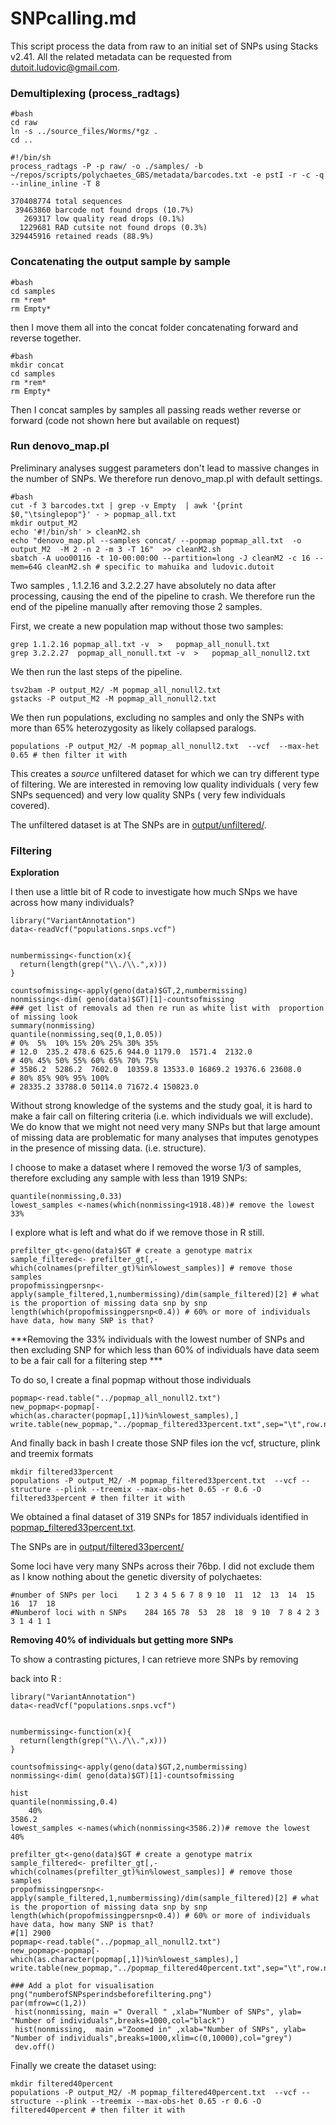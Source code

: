 # SNPcalling.md

This script process the data from raw to an initial set of SNPs using Stacks v2.41. All the related metadata can be requested from dutoit.ludovic@gmail.com.



### Demultiplexing (process_radtags)

```
#bash
cd raw 
ln -s ../source_files/Worms/*gz .
cd ..

#!/bin/sh
process_radtags -P -p raw/ -o ./samples/ -b ~/repos/scripts/polychaetes_GBS/metadata/barcodes.txt -e pstI -r -c -q --inline_inline -T 8
```

```
370408774 total sequences
 39463860 barcode not found drops (10.7%)
   269317 low quality read drops (0.1%)
  1229681 RAD cutsite not found drops (0.3%)
329445916 retained reads (88.9%)
```


### Concatenating the output sample by sample

```
#bash
cd samples
rm *rem*
rm Empty*
```

then I move them all into the concat folder concatenating forward and reverse together.


```
#bash
mkdir concat
cd samples
rm *rem*
rm Empty*
```

Then I concat samples by samples all passing reads wether reverse or forward (code not shown here but available on request)


### Run denovo_map.pl 

Preliminary analyses suggest parameters don't lead to massive changes in the number of SNPs. We therefore run denovo_map.pl with default settings.
```
#bash
cut -f 3 barcodes.txt | grep -v Empty  | awk '{print $0,"\tsinglepop"}' - > popmap_all.txt
mkdir output_M2
echo '#!/bin/sh' > cleanM2.sh
echo "denovo_map.pl --samples concat/ --popmap popmap_all.txt  -o output_M2  -M 2 -n 2 -m 3 -T 16"  >> cleanM2.sh
sbatch -A uoo00116 -t 10-00:00:00 --partition=long -J cleanM2 -c 16 --mem=64G cleanM2.sh # specific to mahuika and ludovic.dutoit

```

Two samples ,  1.1.2.16 and 3.2.2.27  have absolutely no data after processing, causing the end of the pipeline to crash. We therefore run the end of the pipeline manually after removing those 2 samples.

First, we create a new population map without those two samples:

```
grep 1.1.2.16 popmap_all.txt -v  >   popmap_all_nonull.txt
grep 3.2.2.27  popmap_all_nonull.txt -v  >   popmap_all_nonull2.txt
```
We then run the last steps of the pipeline.


```
tsv2bam -P output_M2/ -M popmap_all_nonull2.txt
gstacks -P output_M2 -M popmap_all_nonull2.txt

```

We then run populations, excluding no samples and only the SNPs with more than 65% heterozygosity as likely collapsed paralogs.

```
populations -P output_M2/ -M popmap_all_nonull2.txt  --vcf  --max-het 0.65 # then filter it with 
```
This creates a *source* unfiltered dataset for which we can try different type of filtering.  We are interested in removing low quality individuals ( very few SNPs sequenced) and very low quality SNPs ( very few individuals covered).

The unfiltered dataset is at 
The SNPs are in [output/unfiltered/](output/unfiltered/). 


### Filtering

**Exploration**

I then use a little bit of R code to investigate how much SNps we have across how many individuals?

```
library("VariantAnnotation")
data<-readVcf("populations.snps.vcf")


numbermissing<-function(x){
  return(length(grep("\\./\\.",x)))
}

countsofmissing<-apply(geno(data)$GT,2,numbermissing)
nonmissing<-dim( geno(data)$GT)[1]-countsofmissing
### get list of removals ad then re run as white list with  proportion of missing look
summary(nonmissing)
quantile(nonmissing,seq(0,1,0.05))
# 0%  5%  10% 15% 20% 25% 30% 35%
# 12.0  235.2 478.6 625.6 944.0 1179.0  1571.4  2132.0
# 40% 45% 50% 55% 60% 65% 70% 75%
# 3586.2  5286.2  7602.0  10359.8 13533.0 16869.2 19376.6 23608.0
# 80% 85% 90% 95% 100%
# 28335.2 33788.0 50114.0 71672.4 150823.0

```
Without strong knowledge of the systems and the study goal, it is hard to make a fair call on filtering criteria (i.e. which individuals we will exclude). We do know that we might not need very many SNPs but that large amount of missing data are problematic for many analyses that imputes genotypes in the presence of missing data. (i.e. structure).


I choose to make a dataset where I removed the worse 1/3 of samples, therefore excluding any sample with less than 1919 SNPs:

```
quantile(nonmissing,0.33)
lowest_samples <-names(which(nonmissing<1918.48))# remove the lowest 33%
```

I explore what is left and what do if we remove those in R still.
```
prefilter_gt<-geno(data)$GT # create a genotype matrix
sample_filtered<- prefilter_gt[,-which(colnames(prefilter_gt)%in%lowest_samples)] # remove those samples
propofmissingpersnp<-apply(sample_filtered,1,numbermissing)/dim(sample_filtered)[2] # what is the proportion of missing data snp by snp
length(which(propofmissingpersnp<0.4)) # 60% or more of individuals have data, how many SNP is that?
```

***Removing the 33% individuals with the lowest number of SNPs and then excluding SNP for which less than 60% of individuals have data seem to be a fair call for a filtering step ***

To do so, I create a final popmap without those individuals

```
popmap<-read.table("../popmap_all_nonull2.txt")
new_popmap<-popmap[-which(as.character(popmap[,1])%in%lowest_samples),]
write.table(new_popmap,"../popmap_filtered33percent.txt",sep="\t",row.names=F,col.names=F,quote=F)
```
And finally back in bash I create those SNP files ion the vcf, structure, plink and treemix formats

```
mkdir filtered33percent
populations -P output_M2/ -M popmap_filtered33percent.txt  --vcf --structure --plink --treemix --max-obs-het 0.65 -r 0.6 -O filtered33percent # then filter it with 
```

  
We obtained a final dataset of 319 SNPs for 1857 individuals identified in [popmap_filtered33percent.txt](output/filtered33percent/popmap_filtered33percent.txt).

The SNPs are in [output/filtered33percent/](output/filtered33percent/)

 Some loci have very many SNPs across their 76bp. I did not exclude them as I know nothing about the genetic diversity of polychaetes:

```
#number of SNPs per loci    1 2 3 4 5 6 7 8 9 10  11  12  13  14  15  16  17  18
#Numberof loci with n SNPs    284 165 78  53  28  18  9 10  7 8 4 2 3 3 1 4 1 1
```

**Removing 40% of individuals but getting more SNPs**

To show a contrasting pictures, I can retrieve more SNPs by removing 

back into R :
```
library("VariantAnnotation")
data<-readVcf("populations.snps.vcf")


numbermissing<-function(x){
  return(length(grep("\\./\\.",x)))
}

countsofmissing<-apply(geno(data)$GT,2,numbermissing)
nonmissing<-dim( geno(data)$GT)[1]-countsofmissing

hist
quantile(nonmissing,0.4)
    40%
3586.2
lowest_samples <-names(which(nonmissing<3586.2))# remove the lowest 40%

prefilter_gt<-geno(data)$GT # create a genotype matrix
sample_filtered<- prefilter_gt[,-which(colnames(prefilter_gt)%in%lowest_samples)] # remove those samples
propofmissingpersnp<-apply(sample_filtered,1,numbermissing)/dim(sample_filtered)[2] # what is the proportion of missing data snp by snp
length(which(propofmissingpersnp<0.4)) # 60% or more of individuals have data, how many SNP is that?
#[1] 2900
popmap<-read.table("../popmap_all_nonull2.txt")
new_popmap<-popmap[-which(as.character(popmap[,1])%in%lowest_samples),]
write.table(new_popmap,"../popmap_filtered40percent.txt",sep="\t",row.names=F,col.names=F,quote=F)  

### Add a plot for visualisation
png("numberofSNPsperindsbeforefiltering.png")
par(mfrow=c(1,2))
 hist(nonmissing, main =" Overall " ,xlab="Number of SNPs", ylab= "Number of individuals",breaks=1000,col="black")
 hist(nonmissing,  main ="Zoomed in" ,xlab="Number of SNPs", ylab= "Number of individuals",breaks=1000,xlim=c(0,10000),col="grey")
 dev.off()
```

Finally we create the dataset using:
```
mkdir filtered40percent
populations -P output_M2/ -M popmap_filtered40percent.txt  --vcf --structure --plink --treemix --max-obs-het 0.65 -r 0.6 -O filtered40percent # then filter it with 
```


